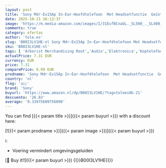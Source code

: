 ```yaml
---
layout: post
title: 'Sony Mdr-Ex15Ap In-Ear-Hoofdtelefoon  Met Headsetfunctie  Geïntegreerde Microfoon  Zwart'
date: 2025-10-21 16:13:37
image: 'https://m.media-amazon.com/images/I/31EufBCnabL._SL500_._SL400_.jpg'
comments: true
category: ofertas
author: 'tole.es'
slug: 'B00I3LV1HE-nl Sony Mdr-Ex15Ap In-Ear-Hoofdtelefoon Met Headsetfunctie...'
sku: 'B00I3LV1HE-nl'
tags: [ 'Arborist Merchandising Root','Audio','Elektronica','Koptelefoons & oordopjes','Koptelefoons, oordopjes & accessoires','Oordopjes','Self Service','Special Features Stores','be0c145d-645e-47ab-b638-53e8112e3d67_0','be0c145d-645e-47ab-b638-53e8112e3d67_8201','sony','🇳🇱', ]
actualPrice: 7.31 EUR
currency: EUR
price: 7.31
comparePrice: 9.99 EUR
prodname: 'Sony Mdr-Ex15Ap In-Ear-Hoofdtelefoon  Met Headsetfunctie  Geïntegreerde Microfoon  Zwart'
country: 'nl'
flag: '🇳🇱'
brand: 'Sony'
buyurl: 'https://www.amazon.nl/dp/B00I3LV1HE/?tag=tolees0b-21'
descuento: '26.83'
average: '9.33975609756098'
---
```


You can find [{{< param title >}}]({{< param buyurl >}}) with a discount here:

[![{{< param prodname >}}]({{< param image >}})]({{< param buyurl >}})

ℹ️:

- Voering vermindert omgevingsgeluiden

[🛒 Buy it!!]({{< param buyurl >}})
{{<world>}}B00I3LV1HE{{</world>}}

